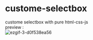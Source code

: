 # custome-selectbox
custome selectbox with pure html-css-js <br>
preview :<br>
![ezgif-3-d0f538ea56](https://github.com/jeffDev99/custome-selectbox/assets/83462403/b7f66b01-5782-43d7-abe0-21ff88126869)

